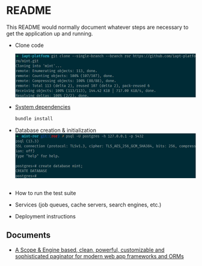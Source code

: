 # README

This README would normally document whatever steps are necessary to get the
application up and running.

- Clone code
  
    ![git clone](documents/git-clone.png)

- [System dependencies](docker/)
  
    ```bash
    bundle install
    ```

- Database creation & initialization
    ![create database](documents/create-db.png)
  
    ```bash
    ```

- How to run the test suite

- Services (job queues, cache servers, search engines, etc.)

- Deployment instructions

## Documents

- [A Scope & Engine based, clean, powerful, customizable and sophisticated paginator for modern web app frameworks and ORMs](https://github.com/kaminari/kaminari)
